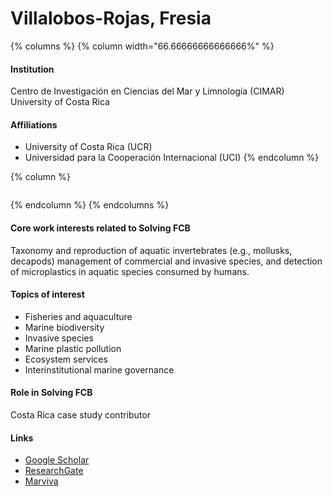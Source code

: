 # Villalobos-Rojas, Fresia

{% columns %}
{% column width="66.66666666666666%" %}
#### Institution

Centro de Investigación en Ciencias del Mar y Limnología (CIMAR) University of Costa Rica

#### Affiliations

* University of Costa Rica (UCR)
* Universidad para la Cooperación Internacional (UCI)
{% endcolumn %}

{% column %}
<figure><img src="https://raw.githubusercontent.com/Solving-FCB/docs/refs/heads/main/.img/villalobos-rojas-f.webp" alt=""></figure>
{% endcolumn %}
{% endcolumns %}

#### Core work interests related to Solving FCB

Taxonomy and reproduction of aquatic invertebrates (e.g., mollusks, decapods) management of commercial and invasive species, and detection of microplastics in aquatic species consumed by humans.

#### Topics of interest

* Fisheries and aquaculture
* Marine biodiversity
* Invasive species
* Marine plastic pollution
* Ecosystem services
* Interinstitutional marine governance

#### Role in Solving FCB

Costa Rica case study contributor

#### Links

* [Google Scholar](https://scholar.google.com/citations?user=5QoEA7AAAAAJ)
* [ResearchGate](https://www.researchgate.net/profile/Fresia-Villalobos-Rojas)
* [Marviva](https://marviva.net/en/equipo/fresia-villalobos/)
